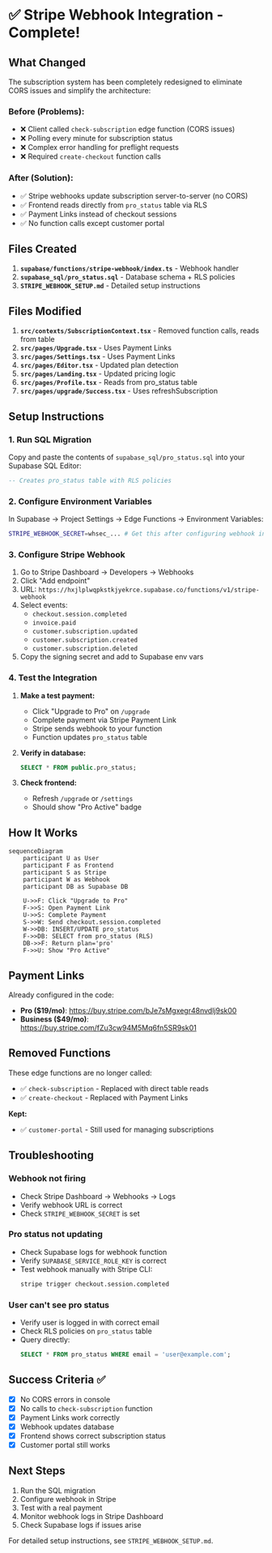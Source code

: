 # ✅ Stripe Webhook Integration - Complete!

## What Changed

The subscription system has been completely redesigned to eliminate CORS issues and simplify the architecture:

### Before (Problems):
- ❌ Client called `check-subscription` edge function (CORS issues)
- ❌ Polling every minute for subscription status
- ❌ Complex error handling for preflight requests
- ❌ Required `create-checkout` function calls

### After (Solution):
- ✅ Stripe webhooks update subscription server-to-server (no CORS)
- ✅ Frontend reads directly from `pro_status` table via RLS
- ✅ Payment Links instead of checkout sessions
- ✅ No function calls except customer portal

## Files Created

1. **`supabase/functions/stripe-webhook/index.ts`** - Webhook handler
2. **`supabase_sql/pro_status.sql`** - Database schema + RLS policies
3. **`STRIPE_WEBHOOK_SETUP.md`** - Detailed setup instructions

## Files Modified

1. **`src/contexts/SubscriptionContext.tsx`** - Removed function calls, reads from table
2. **`src/pages/Upgrade.tsx`** - Uses Payment Links
3. **`src/pages/Settings.tsx`** - Uses Payment Links
4. **`src/pages/Editor.tsx`** - Updated plan detection
5. **`src/pages/Landing.tsx`** - Updated pricing logic
6. **`src/pages/Profile.tsx`** - Reads from pro_status table
7. **`src/pages/upgrade/Success.tsx`** - Uses refreshSubscription

## Setup Instructions

### 1. Run SQL Migration

Copy and paste the contents of `supabase_sql/pro_status.sql` into your Supabase SQL Editor:

```sql
-- Creates pro_status table with RLS policies
```

### 2. Configure Environment Variables

In Supabase → Project Settings → Edge Functions → Environment Variables:

```bash
STRIPE_WEBHOOK_SECRET=whsec_... # Get this after configuring webhook in Stripe
```

### 3. Configure Stripe Webhook

1. Go to Stripe Dashboard → Developers → Webhooks
2. Click "Add endpoint"
3. URL: `https://hxjlplwqpkstkjyekrce.supabase.co/functions/v1/stripe-webhook`
4. Select events:
   - `checkout.session.completed`
   - `invoice.paid`
   - `customer.subscription.updated`
   - `customer.subscription.created`
   - `customer.subscription.deleted`
5. Copy the signing secret and add to Supabase env vars

### 4. Test the Integration

1. **Make a test payment:**
   - Click "Upgrade to Pro" on `/upgrade`
   - Complete payment via Stripe Payment Link
   - Stripe sends webhook to your function
   - Function updates `pro_status` table

2. **Verify in database:**
   ```sql
   SELECT * FROM public.pro_status;
   ```

3. **Check frontend:**
   - Refresh `/upgrade` or `/settings`
   - Should show "Pro Active" badge

## How It Works

```mermaid
sequenceDiagram
    participant U as User
    participant F as Frontend
    participant S as Stripe
    participant W as Webhook
    participant DB as Supabase DB
    
    U->>F: Click "Upgrade to Pro"
    F->>S: Open Payment Link
    U->>S: Complete Payment
    S->>W: Send checkout.session.completed
    W->>DB: INSERT/UPDATE pro_status
    F->>DB: SELECT from pro_status (RLS)
    DB->>F: Return plan='pro'
    F->>U: Show "Pro Active"
```

## Payment Links

Already configured in the code:

- **Pro ($19/mo)**: https://buy.stripe.com/bJe7sMgxegr48nvdlj9sk00
- **Business ($49/mo)**: https://buy.stripe.com/fZu3cw94M5Mq6fn5SR9sk01

## Removed Functions

These edge functions are no longer called:
- ✅ `check-subscription` - Replaced with direct table reads
- ✅ `create-checkout` - Replaced with Payment Links

**Kept:**
- ✅ `customer-portal` - Still used for managing subscriptions

## Troubleshooting

### Webhook not firing
- Check Stripe Dashboard → Webhooks → Logs
- Verify webhook URL is correct
- Check `STRIPE_WEBHOOK_SECRET` is set

### Pro status not updating
- Check Supabase logs for webhook function
- Verify `SUPABASE_SERVICE_ROLE_KEY` is correct
- Test webhook manually with Stripe CLI:
  ```bash
  stripe trigger checkout.session.completed
  ```

### User can't see pro status
- Verify user is logged in with correct email
- Check RLS policies on `pro_status` table
- Query directly:
  ```sql
  SELECT * FROM pro_status WHERE email = 'user@example.com';
  ```

## Success Criteria ✅

- [x] No CORS errors in console
- [x] No calls to `check-subscription` function
- [x] Payment Links work correctly
- [x] Webhook updates database
- [x] Frontend shows correct subscription status
- [x] Customer portal still works

## Next Steps

1. Run the SQL migration
2. Configure webhook in Stripe
3. Test with a real payment
4. Monitor webhook logs in Stripe Dashboard
5. Check Supabase logs if issues arise

For detailed setup instructions, see `STRIPE_WEBHOOK_SETUP.md`.
